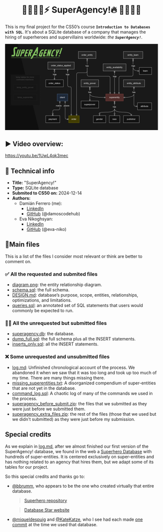 <div align="center">

# 🦹‍♀️🦸‍♂️⚡ SuperAgency!🔥 🦸‍♀️🦹‍♂️

</div>


This is my final project for the CS50’s course **`Introduction to Databases with SQL`**. It's about a SQLite database of a company that manages the hiring of superheroes and supervillains worldwide: _the **`SuperAgency!`**_.

![ER Diagram](diagram.png)

## ▶️ Video overview:
<https://youtu.be/1UwL4qk3mec>

## 📑 Technical info
* **Title:** "SuperAgency!"
* **Type:** SQLite database
* **Submited to CS50 on:** 2024-12-14
* **Authors:**
    * Damián Ferrero (me):
        * [LinkedIn](https://linkedin.com/in/damianferrero)
        * [GitHub](https://github.com/damoscodehub) (@damoscodehub)
    * Eva Nikoghsyan:
        * [LinkedIn](https://linkedin.com/in/eva-nikoghosyan)
        * [GitHub](https://github.com/eva-niko) (@eva-niko)

## 📌Main files
This is a list of the files I consider most relevant or think are better to comment on.

### ✅ All the requested and submited files
* [diagram.png](diagram.png): the entity relationship diagram.
* [schema.sql](schema.sql): the full schema.
* [DESIGN.md](DESIGN.md): database’s purpose, scope, entities, relationships, optimizations, and limitations.
* [queries.sql](queries.sql): an annotated set of SQL statements that users would commonly be expected to run.

### 🤷‍♂️ All the unrequested but submitted files
* [superagency.db](superagency.db): the database.
* [dump_full.sql](dump_full.sql): the full schema plus all the INSERT statements.
* [inserts_only.sql](inserts_only.sql): all the INSERT statements.

### ❌ Some unrequested and unsubmitted files
* [log.md](log.md): Unfinished chronological account of the process. We abandoned it when we saw that it was too long and took up too much of my time. There are many things missing there.
* [missing_superentities.txt](missing_superentities.txt): A disorganized compendium of super-entities that are not yet in the database. 
* [command_log.sql](command_log.sql): A chaotic log of many of the commands we used in the process.
* [superagency_before_submit.zip](superagency_before_submit.zip): the files that we submitted as they were just before we submitted them.
* [superagency_extra_files.zip](superagency_extra_files.zip): the rest of the files (those that we used but we didn't submitted) as they were just before my submission.

## Special credits
As we explain in [log.md](log.md), after we almost finished our first version of the SuperAgency! database, we found in the web a [Superhero Database](https://www.databasestar.com/sample-database-superheroes/) with hundreds of super-entities. It is centered exclusively on super-entities and has nothing related to an agency that hires them, but we adapt some of its tables for our project.

So this special credits and thanks go to:
* [@bbrumm](https://github.com/bbrumm), who appears to be the one who created virtually that entire database.
    > [Superhero repository](https://github.com/bbrumm/databasestar/tree/main/sample_databases/sample_db_superheroes)

    > [Database Star website](https://www.databasestar.com/)

* [@miqueldespuig](https://github.com/miqueldespuig) and [@KateKatze](https://github.com/KateKatze), who I see had each made [one commit](https://github.com/bbrumm/databasestar/commits/main/sample_databases/sample_db_superheroes) at the time we used that database.